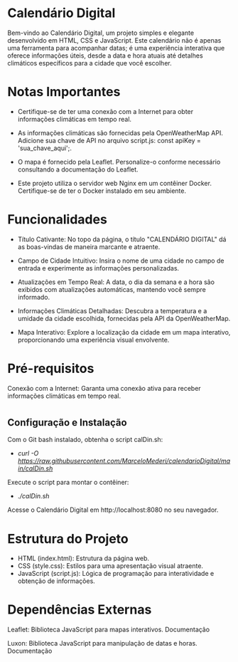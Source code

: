 # Calendário Digital

Bem-vindo ao Calendário Digital, um projeto simples e elegante desenvolvido em HTML, CSS e JavaScript. Este calendário não é apenas uma ferramenta para acompanhar datas; é uma experiência interativa que oferece informações úteis, desde a data e hora atuais até detalhes climáticos específicos para a cidade que você escolher.
#
# Notas Importantes
* Certifique-se de ter uma conexão com a Internet para obter informações climáticas em tempo real.

* As informações climáticas são fornecidas pela OpenWeatherMap API. Adicione sua chave de API no arquivo script.js: const apiKey = 'sua_chave_aqui';.

* O mapa é fornecido pela Leaflet. Personalize-o conforme necessário consultando a documentação do Leaflet.

* Este projeto utiliza o servidor web Nginx em um contêiner Docker. Certifique-se de ter o Docker instalado em seu ambiente.
#
# Funcionalidades
* Título Cativante: No topo da página, o título "CALENDÁRIO DIGITAL" dá as boas-vindas de maneira marcante e atraente.

* Campo de Cidade Intuitivo: Insira o nome de uma cidade no campo de entrada e experimente as informações personalizadas.

* Atualizações em Tempo Real: A data, o dia da semana e a hora são exibidos com atualizações automáticas, mantendo você sempre informado.

* Informações Climáticas Detalhadas: Descubra a temperatura e a umidade da cidade escolhida, fornecidas pela API da OpenWeatherMap.

* Mapa Interativo: Explore a localização da cidade em um mapa interativo, proporcionando uma experiência visual envolvente.
#
# Pré-requisitos
Conexão com a Internet: Garanta uma conexão ativa para receber informações climáticas em tempo real.
#
## Configuração e Instalação
Com o Git bash instalado, obtenha o script calDin.sh:

* *curl -O https://raw.githubusercontent.com/MarceloMederi/calendarioDigital/main/calDin.sh*

Execute o script para montar o contêiner:

* *./calDin.sh*

Acesse o Calendário Digital em http://localhost:8080 no seu navegador.
#
# Estrutura do Projeto
* HTML (index.html): Estrutura da página web.
* CSS (style.css): Estilos para uma apresentação visual atraente.
* JavaScript (script.js): Lógica de programação para interatividade e obtenção de informações.
#
# Dependências Externas
Leaflet: Biblioteca JavaScript para mapas interativos. Documentação

Luxon: Biblioteca JavaScript para manipulação de datas e horas. Documentação
